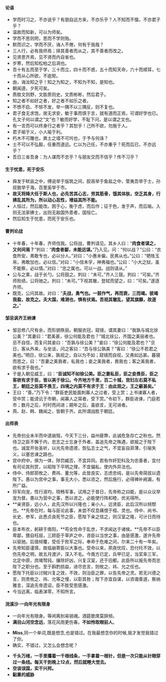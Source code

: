 #### 论语
- 学而时习之，不亦说乎？有朋自远方来，不亦乐乎？人不知而不愠，不亦君子乎？
- 温故而知新，可以为师矣。
- 学而不思则罔，思而不学则殆。
- 默而识之，学而不厌，诲人不倦，何有于我哉？
- 三人行，必有我师焉；择其善者而从之，其不善者而改之。
- 见贤思齐焉，见不贤而内自省也。
- 岁寒，然后知松柏之后凋也。
- 吾十有五而至于学，三十而立，四十而不惑，五十而知天命，六十而顺耳，七十而从心所欲，不逾矩。
- 由，诲汝知之乎！知之为知之，不知为不知，是知也。
- 朝闻道，夕死可矣。
- 质胜文则野，文胜质则史。文质彬彬，然后君子。
- 知之者不如好之者，好之者不如乐之者。
- 不愤不启、不悱不发，举一隅不以三隅反，则不复也。
- 君子食无求饱，居无求安，敏于事而慎于言，就有道而正焉，可谓好学也已。孔文子何以谓之“文”也？敏而好学，不耻下问，是以谓之文也。
- 有一言而可以终身行之者乎？其恕乎！己所不欲，勿施于人。
- 君子喻于义，小人喻于利。
- 朽木不可雕也，粪土之墙不可圬也，于予与何诛？
- 士不可以不弘毅，任重而道远。仁以为己任，不亦重乎？死而后已，不亦远乎？
- 吾日三省吾身：为人谋而不忠乎？与朋友交而不信乎？传不习乎？
> 
#### 生于忧患，死于安乐
- 舜发于畎亩之中，傅说举于版筑之间，胶鬲举于鱼盐之中，管夷吾举于士，孙叔敖举于海，百里奚举于市。
- **故天将降大任于斯人也，必先苦其心志，劳其筋骨，饿其体肤，空乏其身，行拂乱其所为，所以动心忍性，增益其所不能。**
- 人恒过，然后能改。困于心，衡于虑，而后作；征于色，发于声，而后喻。入则无法家拂士，出则无敌国外患者，国恒亡。
- 然后知生于忧患，而死于安乐也。
> 
#### 曹刿论战
- 十年春，十年春，齐师伐我。公将战，曹刿请见。其乡人曰：“**肉食者谋之，又何间焉？**”刿曰：“**肉食者鄙，未能远谋。**”乃入见。问：“何以战？”公曰：“衣食所安，弗敢专也，必以分人。”对曰：“小惠未徧，民弗从也。”公曰：“牺牲玉帛，弗敢加也，必以信。”对曰：“小信未孚，神弗福也。”公曰：“小大之狱，虽不能察，必以情。”对曰：“忠之属也。可以一战。战则请从。”
- 公与之乘，战于长勺。公将鼓之。刿曰：“未可。”齐人三鼓。刿曰：“可矣。”齐师败绩。公将驰之。刿曰：“未可。”下视其辙，登轼而望之，曰：”可矣。”遂逐齐师。
- 既克，公问其故。对曰：”**夫战，勇气也。一鼓作气，再而衰，三而竭。彼竭我盈，故克之。夫大国，难测也，惧有伏焉。吾视其辙乱，望其旗靡，故逐之。**”
> 
#### 邹忌讽齐王纳谏
- 邹忌修八尺有余，而形貌昳丽。朝服衣冠，窥镜，谓其妻曰：“我孰与城北徐公美？”其妻曰：“君美甚，徐公何能及君也？”城北徐公，齐国之美丽者也。忌不自信，而复问其妾曰：“吾孰与徐公美？”妾曰：“徐公何能及君也？”旦日，客从外来，与坐谈，问之客曰：“吾与徐公孰美？”客曰：“徐公不若君之美也。”明日，徐公来，孰视之，自以为不如；窥镜而自视，又弗如远甚。暮寝而思之，曰：“吾妻之美我者，私我也；妾之美我者，畏我也；客之美我者，欲有求于我也。”
- 于是入朝见威王，曰：“**臣诚知不如徐公美。臣之妻私臣，臣之妾畏臣，臣之客欲有求于臣，皆以美于徐公。今齐地方千里，百二十城，宫妇左右莫不私王，朝廷之臣莫不畏王，四境之内莫不有求于王：由此观之，王之蔽甚矣。**”
- 王曰：“善。”乃下令：“群臣吏民能面刺寡人之过者，受上赏；上书谏寡人者，受中赏；能谤讥于市朝，闻寡人之耳者，受下赏。”令初下，群臣进谏，门庭若市；数月之后，时时而间进；期年之后，虽欲言，无可进者。
- 燕、赵、韩、魏闻之，皆朝于齐。此所谓战胜于朝廷。
> 
#### 出师表
- 先帝创业未半而中道崩殂，今天下三分，益州疲弊，此诚危急存亡之秋也。然侍卫之臣不懈于内，忠志之士忘身于外者，盖追先帝之殊遇，欲报之于陛下也。诚宜开张圣听，以光先帝遗德，恢弘志士之气，不宜妄自菲薄，引喻失义，以塞忠谏之路也。
- 宫中府中，俱为一体，陟罚臧否，不宜异同。若有作奸犯科及为忠善者，宜付有司论其刑赏，以昭陛下平明之理，不宜偏私，使内外异法也。
- 侍中、侍郎郭攸之、费祎、董允等，此皆良实，志虑忠纯，是以先帝简拔以遗陛下。愚以为宫中之事，事无大小，悉以咨之，然后施行，必得裨补阙漏，有所广益。
- 将军向宠，性行淑均，晓畅军事，试用之于昔日，先帝称之曰能，是以众议举宠为督。愚以为营中之事，悉以咨之，必能使行阵和睦，优劣得所。
- **亲贤臣，远小人，此先汉所以兴隆也；亲小人，远贤臣，此后汉所以倾颓也。**先帝在时，每与臣论此事，未尝不叹息痛恨于桓、灵也。侍中、尚书、长史、参军，此悉贞良死节之臣，愿陛下亲之信之，则汉室之隆，可计日而待也。
- 臣本布衣，躬耕于南阳，**苟全性命于乱世，不求闻达于诸侯。**先帝不以臣卑鄙，猥自枉屈，三顾臣于草庐之中，咨臣以当世之事，由是感激，遂许先帝以驱驰。后值倾覆，受任于败军之际，奉命于危难之间，尔来二十有一年矣。
- 先帝知臣谨慎，故临崩寄臣以大事也。受命以来，夙夜忧叹，恐付托不效，以伤先帝之明，故五月渡泸，深入不毛。今南方已定，兵甲已足，当奖率三军，北定中原，庶竭驽钝，攘除奸凶，兴复汉室，还于旧都。此臣所以报先帝而忠陛下之职分也。至于斟酌损益，进尽忠言，则攸之、祎、允之任也。
- 愿陛下托臣以讨贼兴复之效，不效，则治臣之罪，以告先帝之灵。若无兴德之言，则责攸之、祎、允等之慢，以彰其咎；陛下亦宜自谋，以咨诹善道，察纳雅言，深追先帝遗诏，臣不胜受恩感激。
- 今当远离，临表涕零，不知所言。
> 
#### 浣溪沙·一向年光有限身
- 一向年光有限身。等闲离别易销魂。酒筵歌席莫辞频。
- **满目山河空念远**，落花风雨更伤春。**不如怜取眼前人**。
>
- **Miss**,同一个单词,既是想念,也是错过。在我最想念你的时候,我才发觉我错过了你。
- 确实，不错过，又怎么会想念呢？
> 
- **千头万绪，一手里攥着一千根线条，一手拿着一根针，但是一次只能从针眼穿过一条线。每天干到晚上12点，然后就睡大觉去。**
- **空谈误国，实干兴邦。**
- **黏重的威胁**
